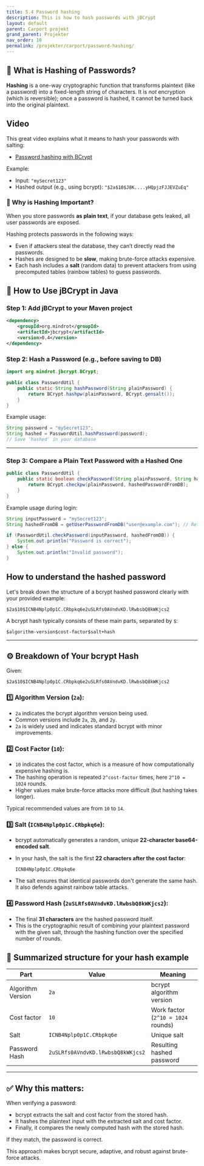```yaml
---
title: 5.4 Password hashing
description: This is how to hash passwords with jBCrypt
layout: default
parent: Carport projekt
grand_parent: Projekter
nav_order: 10
permalink: /projekter/carport/password-hashing/
---
```


## 🔐 What is Hashing of Passwords?

**Hashing** is a one-way cryptographic function that transforms plaintext (like a password) into a fixed-length string of characters. It is *not* encryption (which is reversible); once a password is hashed, it cannot be turned back into the original plaintext.

## Video

This great video explains what it means to hash your passwords with salting:

- [Password hashing with BCrypt](https://www.youtube.com/watch?v=O6cmuiTBZVs&t=1s)

Example:

- Input: `"mySecret123"`
- Hashed output (e.g., using bcrypt): `"$2a$10$J8K....yHQpjzFJJEVZuEq"`

### 🧠 Why is Hashing Important?

When you store passwords **as plain text**, if your database gets leaked, all user passwords are exposed.

Hashing protects passwords in the following ways:

- Even if attackers steal the database, they can’t directly read the passwords.
- Hashes are designed to be **slow**, making brute-force attacks expensive.
- Each hash includes a **salt** (random data) to prevent attackers from using precomputed tables (rainbow tables) to guess passwords.

## 🔧 How to Use jBCrypt in Java

### Step 1: Add jBCrypt to your Maven project

```xml
<dependency>
    <groupId>org.mindrot</groupId>
    <artifactId>jbcrypt</artifactId>
    <version>0.4</version>
</dependency>
```

### Step 2: Hash a Password (e.g., before saving to DB)

```java
import org.mindrot.jbcrypt.BCrypt;

public class PasswordUtil {
    public static String hashPassword(String plainPassword) {
        return BCrypt.hashpw(plainPassword, BCrypt.gensalt());
    }
}
```

Example usage:

```java
String password = "mySecret123";
String hashed = PasswordUtil.hashPassword(password);
// Save 'hashed' in your database
```

---

### Step 3: Compare a Plain Text Password with a Hashed One

```java
public class PasswordUtil {
    public static boolean checkPassword(String plainPassword, String hashedPasswordFromDB) {
        return BCrypt.checkpw(plainPassword, hashedPasswordFromDB);
    }
}
```

Example usage during login:

```java
String inputPassword = "mySecret123";
String hashedFromDB = getUserPasswordFromDB("user@example.com"); // Retrieve from DB

if (PasswordUtil.checkPassword(inputPassword, hashedFromDB)) {
    System.out.println("Password is correct");
} else {
    System.out.println("Invalid password");
}
```

## How to understand the hashed password

Let's break down the structure of a bcrypt hashed password clearly with your provided example:

```plaintext
$2a$10$ICNB4Nplp0p1C.CRbpkq6e2uSLRfs0AVndvKD.lRwbsbQ8kWKjcs2
```

A bcrypt hash typically consists of these main parts, separated by `$`:

```plaintext
$algorithm-version$cost-factor$salt+hash
```

---

## ⚙️ Breakdown of Your bcrypt Hash

Given:

```plaintext
$2a$10$ICNB4Nplp0p1C.CRbpkq6e2uSLRfs0AVndvKD.lRwbsbQ8kWKjcs2
```

### 1️⃣ **Algorithm Version (`2a`):**

- `2a` indicates the bcrypt algorithm version being used.
- Common versions include `2a`, `2b`, and `2y`.
- `2a` is widely used and indicates standard bcrypt with minor improvements.

### 2️⃣ **Cost Factor (`10`):**

- `10` indicates the cost factor, which is a measure of how computationally expensive hashing is.
- The hashing operation is repeated `2^cost-factor` times, here `2^10 = 1024` rounds.
- Higher values make brute-force attacks more difficult (but hashing takes longer).

Typical recommended values are from `10` to `14`.

### 3️⃣ **Salt (`ICNB4Nplp0p1C.CRbpkq6e`):**

- bcrypt automatically generates a random, unique **22-character base64-encoded salt**.
- In your hash, the salt is the first **22 characters after the cost factor**:  

  ```plaintext
  ICNB4Nplp0p1C.CRbpkq6e
  ```

- The salt ensures that identical passwords don't generate the same hash. It also defends against rainbow table attacks.

### 4️⃣ **Password Hash (`2uSLRfs0AVndvKD.lRwbsbQ8kWKjcs2`):**

- The final **31 characters** are the hashed password itself.
- This is the cryptographic result of combining your plaintext password with the given salt, through the hashing function over the specified number of rounds.

## 📌 Summarized structure for your hash example

| Part                  | Value                                    | Meaning                               |
| --------------------- | ---------------------------------------- | ------------------------------------- |
| Algorithm Version     | `2a`                                     | bcrypt algorithm version              |
| Cost factor           | `10`                                     | Work factor (`2^10 = 1024` rounds)    |
| Salt                  | `ICNB4Nplp0p1C.CRbpkq6e`                 | Unique salt                           |
| Password Hash         | `2uSLRfs0AVndvKD.lRwbsbQ8kWKjcs2`        | Resulting hashed password             |

---

## ✅ **Why this matters:**

When verifying a password:

- bcrypt extracts the salt and cost factor from the stored hash.
- It hashes the plaintext input with the extracted salt and cost factor.
- Finally, it compares the newly computed hash with the stored hash.

If they match, the password is correct.

This approach makes bcrypt secure, adaptive, and robust against brute-force attacks.

